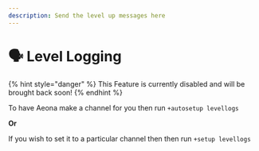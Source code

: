```yaml
---
description: Send the level up messages here
---
```


# 🗣 Level Logging

{% hint style="danger" %}
This Feature is currently disabled and will be brought back soon!
{% endhint %}

To have Aeona make a channel for you  then run `+autosetup levellogs`

**Or**

If you wish to set it to a particular channel then then run `+setup levellogs`
